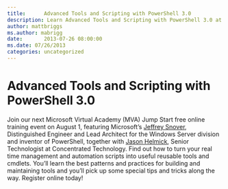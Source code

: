 ```yaml
---
title:      Advanced Tools and Scripting with PowerShell 3.0
description: Learn Advanced Tools and Scripting with PowerShell 3.0 at our free training event for Microsoft Virtual Academy on August 1st.
author: mattbriggs
ms.author: mabrigg
date:       2013-07-26 08:00:00
ms.date: 07/26/2013
categories: uncategorized
---
```

# Advanced Tools and Scripting with PowerShell 3.0

Join our next Microsoft Virtual Academy (MVA) Jump Start free online training event on August 1, featuring Microsoft’s [Jeffrey Snover](https://twitter.com/jsnover), Distinguished Engineer and Lead Architect for the Windows Server division and inventor of PowerShell, together with [Jason Helmick](https://twitter.com/theJasonHelmick), Senior Technologist at Concentrated Technology. Find out how to turn your real time management and automation scripts into useful reusable tools and cmdlets. You’ll learn the best patterns and practices for building and maintaining tools and you’ll pick up some special tips and tricks along the way. Register online today!
